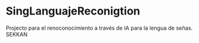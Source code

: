 # SingLanguajeReconigtion
Projecto para el renoconocimiento a través de IA para la lengua de señas. SEKKAN

